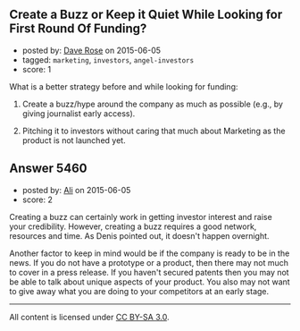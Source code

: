 ## Create a Buzz or Keep it Quiet While Looking for First Round Of Funding?

- posted by: [Dave Rose](https://stackexchange.com/users/4760911/dave-rose) on 2015-06-05
- tagged: `marketing`, `investors`, `angel-investors`
- score: 1

What is a better strategy before and while looking for funding: 

1. Create a buzz/hype around the company as much as possible (e.g., by giving journalist early access). 

2. Pitching it to investors without caring that much about Marketing as the product is not launched yet. 





## Answer 5460

- posted by: [Ali](https://stackexchange.com/users/2815644/ali) on 2015-06-05
- score: 2

Creating a buzz can certainly work in getting investor interest and raise your credibility. However, creating a buzz requires a good network, resources and time. As Denis pointed out, it doesn't happen overnight. 

Another factor to keep in mind would be if the company is ready to be in the news. If you do not have a prototype or a product, then there may not much to cover in a press release. If you haven't secured patents then you may not be able to talk about unique aspects of your product. You also may not want to give away what you are doing to your competitors at an early stage.



---

All content is licensed under [CC BY-SA 3.0](https://creativecommons.org/licenses/by-sa/3.0/).

